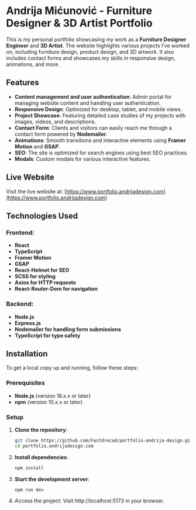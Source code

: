 # Andrija Mićunović - Furniture Designer & 3D Artist Portfolio

This is my personal portfolio showcasing my work as a **Furniture Designer Engineer** and **3D Artist**. The website highlights various projects I’ve worked on, including furniture design, product design, and 3D artwork. It also includes contact forms and showcases my skills in responsive design, animations, and more.

## Features

- **Content management and user authentication**: Admin portal for managing website content and handling user authentication.
- **Responsive Design**: Optimized for desktop, tablet, and mobile views.
- **Project Showcase**: Featuring detailed case studies of my projects with images, videos, and descriptions.
- **Contact Form**: Clients and visitors can easily reach me through a contact form powered by **Nodemailer**.
- **Animations**: Smooth transitions and interactive elements using **Framer Motion** and **GSAP**.
- **SEO**: The site is optimized for search engines using best SEO practices.
- **Modals**: Custom modals for various interactive features.

## Live Website

Visit the live website at: [https://www.portfolio.andrijadesign.com](https://www.portfolio.andrijadesign.com)

## Technologies Used

### Frontend:

- **React**
- **TypeScript**
- **Framer Motion**
- **GSAP**
- **React-Helmet for SEO**
- **SCSS for styling**
- **Axios for HTTP requests**
- **React-Router-Dom for navigation**

### Backend:

- **Node.js**
- **Express.js**
- **Nodemailer for handling form submissions**
- **TypeScript for type safety**

## Installation

To get a local copy up and running, follow these steps:

### Prerequisites

- **Node.js** (version 18.x.x or later)
- **npm** (version 10.x.x or later)

### Setup

1. **Clone the repository**:

   ```bash
   git clone https://github.com/Fastdrecad/portfolio-andrija-design.git
   cd portfolio.andrijadesign.com
   ```

2. **Install dependencies**:
   ```bash
   npm install
   ```
3. **Start the development server**:

   ```bash
   npm run dev

   ```

4. Access the project: Visit http://localhost:5173 in your browser.
